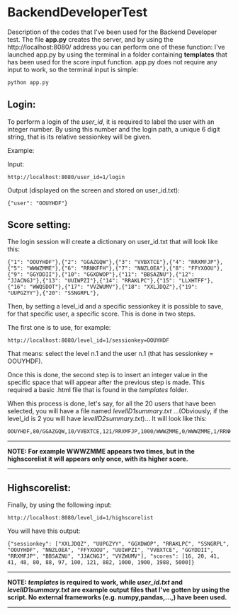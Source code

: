 # BackendDeveloperTest
Description of the codes that I've been used for the Backend Developer test. 
The file __app.py__  creates the server, and by using the http://localhost:8080/ address you can perform one of these function:
I've launched app.py by using the terminal in a folder containing __templates__ that has been used for the score input function. app.py does not require any input to work, so the terminal input is simple:

```python
python app.py
```

## Login:

To perform a login of the _user_id_, it is required to label the user with an integer number. By using this number and the login path, a unique 6 digit string, that is its relative sessionkey will be given. 

Example:

Input:
```
http://localhost:8080/user_id=1/login
```
Output (displayed on the screen and stored on user_id.txt):
```
{"user": "OOUYHDF"}
```

## Score setting:

The login session will create a dictionary on  user_id.txt that will look like this:
```
{"1": "OOUYHDF"},{"2": "GGAZGQW"},{"3": "VVBXTCE"},{"4": "RRXMFJP"},{"5": "WWWZMME"},{"6": "RRNKFFH"},{"7": "NNZLOEA"},{"8": "FFYXOOU"},{"9": "GGYDDII"},{"10": "GGXDWOP"},{"11": "BBSAZNU"},{"12": "JJACNGJ"},{"13": "UUIWPZI"},{"14": "RRAKLPC"},{"15": "LLXHTFF"},{"16": "WWQSDOT"},{"17": "VVZWUMV"},{"18": "XXLJDQZ"},{"19": "UUPGZYY"},{"20": "SSNGRPL"},
```

Then, by setting a level_id and a specific sessionkey it is possible to save, for that specific user, a specific score. This is done in two steps.

The first one is to use, for example:
```
http://localhost:8080/level_id=1/sessionkey=OOUYHDF
```
That means: select the level n.1 and the user n.1 (that has sessionkey = OOUYHDF).

Once this is done, the second step is to insert an integer value in the specific space that will appear after the previous step is made.
This required a basic .html file that is found in the _templates_ folder.

When this process is done, let's say, for all the 20 users that have been selected, you will have a file named _levelID1summary.txt_
...(Obviously, if the level_id is 2 you will have _levelID2summary.txt_)...
It will look like this:


```
OOUYHDF,80/GGAZGQW,10/VVBXTCE,121/RRXMFJP,1000/WWWZMME,0/WWWZMME,1/RRNKFFH,4/NNZLOEA,88/FFYXOOU,97/GGYDDII,882/GGXDWOP,41/BBSAZNU,1900/JJACNGJ,1988/UUIWPZI,100/RRAKLPC,41/LLXHTFF,80000/WWQSDOT,7/VVZWUMV,5000/XXLJDQZ,16/UUPGZYY,20/SSNGRPL,48/
```
***
__NOTE: For example WWWZMME appears two times, but in the highscorelist it will appears only once, with its higher score.__
***

## Highscorelist:

Finally, by using the following input:

```
http://localhost:8080/level_id=1/highscorelist
```

You will have this output:

```
{"sessionkey": ["XXLJDQZ", "UUPGZYY", "GGXDWOP", "RRAKLPC", "SSNGRPL", "OOUYHDF", "NNZLOEA", "FFYXOOU", "UUIWPZI", "VVBXTCE", "GGYDDII", "RRXMFJP", "BBSAZNU", "JJACNGJ", "VVZWUMV"], "scores": [16, 20, 41, 41, 48, 80, 88, 97, 100, 121, 882, 1000, 1900, 1988, 5000]}
```

***
__NOTE: _templates_ is required to work, while _user_id.txt_ and _levelID1summary.txt_ are example output files that I've gotten by using the script. No external frameworks (e.g. numpy,pandas,...,) have been used.__ 
***
